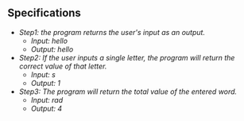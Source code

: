 ## Specifications

* _Step1: the program returns the user's input as an output._
  * _Input: hello_
  * _Output: hello_
* _Step2: If the user inputs a single letter, the program will return the correct value of that letter._
  * _Input: s_
  * _Output: 1_
* _Step3: The program will return the total value of the entered word._
  * _Input: rad_
  * _Output: 4_
